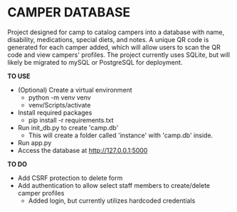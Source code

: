 # CAMPER DATABASE

Project designed for camp to catalog campers into a database with name, disability, medications, special diets, and notes. A unique QR code is generated for each camper added, which will allow users to scan the QR code and view campers' profiles. The project currently uses SQLite, but will likely be migrated to mySQL or PostgreSQL for deployment.

**TO USE**
- (Optional) Create a virtual environment
    - python -m venv venv
    - venv/Scripts/activate
- Install required packages
    - pip install -r requirements.txt
- Run init_db.py to create 'camp.db'
    - This will create a folder called 'instance' with 'camp.db' inside.
- Run app.py
- Access the database at http://127.0.0.1:5000


**TO DO**
- Add CSRF protection to delete form
- Add authentication to allow select staff members to create/delete camper profiles
    - Added login, but currently utilizes hardcoded credentials

